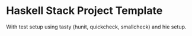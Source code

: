 # Haskell Stack Project Template

With test setup using tasty (hunit, quickcheck, smallcheck) and hie setup.

